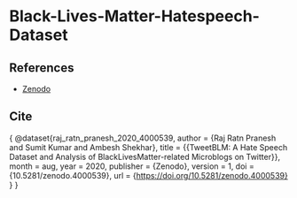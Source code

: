 # Black-Lives-Matter-Hatespeech-Dataset

> 


## References
- [Zenodo](https://doi.org/10.5281/zenodo.4000539)

## Cite
{
@dataset{raj_ratn_pranesh_2020_4000539,
  author       = {Raj Ratn Pranesh and
                  Sumit Kumar and
                  Ambesh Shekhar},
  title        = {{TweetBLM: A Hate Speech Dataset and Analysis of 
                   BlackLivesMatter-related Microblogs on Twitter}},
  month        = aug,
  year         = 2020,
  publisher    = {Zenodo},
  version      = 1,
  doi          = {10.5281/zenodo.4000539},
  url          = {https://doi.org/10.5281/zenodo.4000539}
}
}
